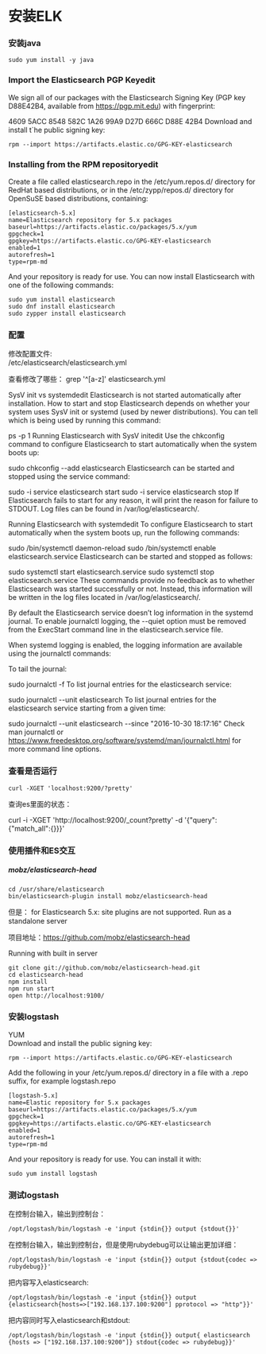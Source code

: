 # 安装ELK


### 安装java  
```
sudo yum install -y java
```

### Import the Elasticsearch PGP Keyedit  


We sign all of our packages with the Elasticsearch Signing Key (PGP key D88E42B4, available from https://pgp.mit.edu) with fingerprint:

4609 5ACC 8548 582C 1A26 99A9 D27D 666C D88E 42B4
Download and install t`he public signing key:
```
rpm --import https://artifacts.elastic.co/GPG-KEY-elasticsearch
```

### Installing from the RPM repositoryedit  


Create a file called elasticsearch.repo in the /etc/yum.repos.d/ directory for RedHat based distributions, or in the /etc/zypp/repos.d/ directory for OpenSuSE based distributions, containing:

```
[elasticsearch-5.x]
name=Elasticsearch repository for 5.x packages
baseurl=https://artifacts.elastic.co/packages/5.x/yum
gpgcheck=1
gpgkey=https://artifacts.elastic.co/GPG-KEY-elasticsearch
enabled=1
autorefresh=1
type=rpm-md
```
And your repository is ready for use. You can now install Elasticsearch with one of the following commands:
```
sudo yum install elasticsearch 
sudo dnf install elasticsearch 
sudo zypper install elasticsearch 
```

### 配置  

修改配置文件:  
/etc/elasticsearch/elasticsearch.yml  

查看修改了哪些： grep '^[a-z]' elasticsearch.yml 




SysV init vs systemdedit
Elasticsearch is not started automatically after installation. How to start and stop Elasticsearch depends on whether your system uses SysV init or systemd (used by newer distributions). You can tell which is being used by running this command:

ps -p 1
Running Elasticsearch with SysV initedit
Use the chkconfig command to configure Elasticsearch to start automatically when the system boots up:

sudo chkconfig --add elasticsearch
Elasticsearch can be started and stopped using the service command:

sudo -i service elasticsearch start
sudo -i service elasticsearch stop
If Elasticsearch fails to start for any reason, it will print the reason for failure to STDOUT. Log files can be found in /var/log/elasticsearch/.

Running Elasticsearch with systemdedit
To configure Elasticsearch to start automatically when the system boots up, run the following commands:

sudo /bin/systemctl daemon-reload
sudo /bin/systemctl enable elasticsearch.service
Elasticsearch can be started and stopped as follows:

sudo systemctl start elasticsearch.service
sudo systemctl stop elasticsearch.service
These commands provide no feedback as to whether Elasticsearch was started successfully or not. Instead, this information will be written in the log files located in /var/log/elasticsearch/.

By default the Elasticsearch service doesn’t log information in the systemd journal. To enable journalctl logging, the --quiet option must be removed from the ExecStart command line in the elasticsearch.service file.

When systemd logging is enabled, the logging information are available using the journalctl commands:

To tail the journal:

sudo journalctl -f
To list journal entries for the elasticsearch service:

sudo journalctl --unit elasticsearch
To list journal entries for the elasticsearch service starting from a given time:

sudo journalctl --unit elasticsearch --since  "2016-10-30 18:17:16"
Check man journalctl or https://www.freedesktop.org/software/systemd/man/journalctl.html for more command line options.


### 查看是否运行
```
curl -XGET 'localhost:9200/?pretty'
```

查询es里面的状态：  

curl -i -XGET 'http://localhost:9200/_count?pretty' -d '{"query":{"match_all":{}}}'

### 使用插件和ES交互  


##### mobz/elasticsearch-head

```
cd /usr/share/elasticsearch
bin/elasticsearch-plugin install mobz/elasticsearch-head
```

但是： for Elasticsearch 5.x: site plugins are not supported. Run as a standalone server

项目地址：https://github.com/mobz/elasticsearch-head

Running with built in server
```
git clone git://github.com/mobz/elasticsearch-head.git
cd elasticsearch-head
npm install
npm run start
open http://localhost:9100/
```


### 安装logstash  

YUM  
Download and install the public signing key:
```
rpm --import https://artifacts.elastic.co/GPG-KEY-elasticsearch
```
Add the following in your /etc/yum.repos.d/ directory in a file with a .repo suffix, for example logstash.repo
```
[logstash-5.x]
name=Elastic repository for 5.x packages
baseurl=https://artifacts.elastic.co/packages/5.x/yum
gpgcheck=1
gpgkey=https://artifacts.elastic.co/GPG-KEY-elasticsearch
enabled=1
autorefresh=1
type=rpm-md
```
And your repository is ready for use. You can install it with:
```
sudo yum install logstash
```

### 测试logstash

在控制台输入，输出到控制台：
```
/opt/logstash/bin/logstash -e 'input {stdin{}} output {stdout{}}'  
```

在控制台输入，输出到控制台，但是使用rubydebug可以让输出更加详细：
```
/opt/logstash/bin/logstash -e 'input {stdin{}} output {stdout{codec => rubydebug}}'
```

把内容写入elasticsearch:
```
/opt/logstash/bin/logstash -e 'input {stdin{}} output {elasticsearch{hosts=>["192.168.137.100:9200"] pprotocol => "http"}}'
```

把内容同时写入elasticsearch和stdout:
```
/opt/logstash/bin/logstash -e 'input {stdin{}} output{ elasticsearch {hosts => ["192.168.137.100:9200"]} stdout{codec => rubydebug}}'
```


